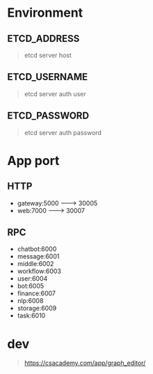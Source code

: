 # Environment

## ETCD_ADDRESS

> etcd server host

## ETCD_USERNAME

> etcd server auth user

## ETCD_PASSWORD

> etcd server auth password



# App port

## HTTP

- gateway:5000 ---> 30005
- web:7000 ---> 30007

## RPC

- chatbot:6000
- message:6001
- middle:6002
- workflow:6003
- user:6004
- bot:6005
- finance:6007
- nlp:6008
- storage:6009
- task:6010



# dev

> https://csacademy.com/app/graph_editor/
